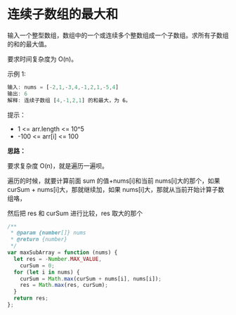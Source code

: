 # 连续子数组的最大和

输入一个整型数组，数组中的一个或连续多个整数组成一个子数组。求所有子数组的和的最大值。

要求时间复杂度为 O(n)。

示例 1:

```js
输入: nums = [-2,1,-3,4,-1,2,1,-5,4]
输出: 6
解释: 连续子数组 [4,-1,2,1] 的和最大，为 6。
```

提示：

- 1 <= arr.length <= 10^5
- -100 <= arr[i] <= 100

**思路：**

要求复杂度 O(n)，就是遍历一遍呗。

遍历的时候，就要计算前面 sum 的值+nums[i]和当前 nums[i]大的那个，如果 curSum + nums[i]大，那就继续加，如果 nums[i]大，那就从当前开始计算子数组咯，

然后把 res 和 curSum 进行比较，res 取大的那个

```ts
/**
 * @param {number[]} nums
 * @return {number}
 */
var maxSubArray = function (nums) {
  let res = -Number.MAX_VALUE,
    curSum = 0;
  for (let i in nums) {
    curSum = Math.max(curSum + nums[i], nums[i]);
    res = Math.max(res, curSum);
  }
  return res;
};
```
